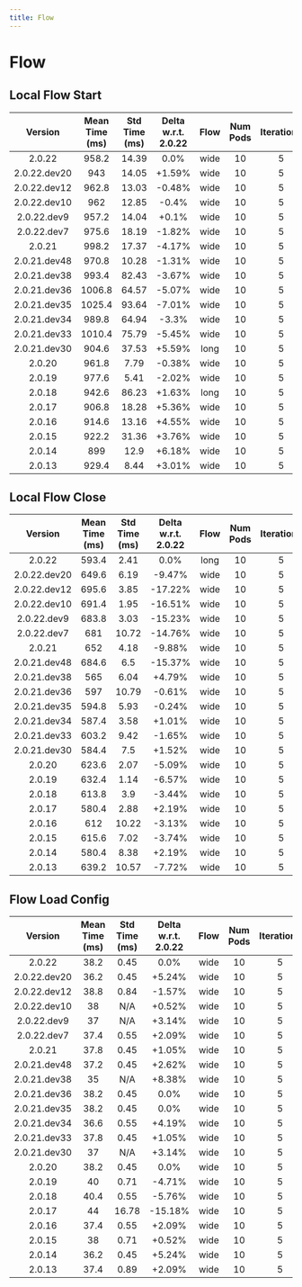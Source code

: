 ```yaml
---
title: Flow
---
```

# Flow

## Local Flow Start

| Version | Mean Time (ms) | Std Time (ms) | Delta w.r.t. 2.0.22 | Flow | Num Pods | Iterations |
| :---: | :---: | :---: | :---: | :---: | :---: | :---: |
| 2.0.22 | 958.2 | 14.39 | 0.0% | wide | 10 | 5 |
| 2.0.22.dev20 | 943 | 14.05 | +1.59% | wide | 10 | 5 |
| 2.0.22.dev12 | 962.8 | 13.03 | -0.48% | wide | 10 | 5 |
| 2.0.22.dev10 | 962 | 12.85 | -0.4% | wide | 10 | 5 |
| 2.0.22.dev9 | 957.2 | 14.04 | +0.1% | wide | 10 | 5 |
| 2.0.22.dev7 | 975.6 | 18.19 | -1.82% | wide | 10 | 5 |
| 2.0.21 | 998.2 | 17.37 | -4.17% | wide | 10 | 5 |
| 2.0.21.dev48 | 970.8 | 10.28 | -1.31% | wide | 10 | 5 |
| 2.0.21.dev38 | 993.4 | 82.43 | -3.67% | wide | 10 | 5 |
| 2.0.21.dev36 | 1006.8 | 64.57 | -5.07% | wide | 10 | 5 |
| 2.0.21.dev35 | 1025.4 | 93.64 | -7.01% | wide | 10 | 5 |
| 2.0.21.dev34 | 989.8 | 64.94 | -3.3% | wide | 10 | 5 |
| 2.0.21.dev33 | 1010.4 | 75.79 | -5.45% | wide | 10 | 5 |
| 2.0.21.dev30 | 904.6 | 37.53 | +5.59% | long | 10 | 5 |
| 2.0.20 | 961.8 | 7.79 | -0.38% | wide | 10 | 5 |
| 2.0.19 | 977.6 | 5.41 | -2.02% | wide | 10 | 5 |
| 2.0.18 | 942.6 | 86.23 | +1.63% | long | 10 | 5 |
| 2.0.17 | 906.8 | 18.28 | +5.36% | wide | 10 | 5 |
| 2.0.16 | 914.6 | 13.16 | +4.55% | wide | 10 | 5 |
| 2.0.15 | 922.2 | 31.36 | +3.76% | wide | 10 | 5 |
| 2.0.14 | 899 | 12.9 | +6.18% | wide | 10 | 5 |
| 2.0.13 | 929.4 | 8.44 | +3.01% | wide | 10 | 5 |
## Local Flow Close

| Version | Mean Time (ms) | Std Time (ms) | Delta w.r.t. 2.0.22 | Flow | Num Pods | Iterations |
| :---: | :---: | :---: | :---: | :---: | :---: | :---: |
| 2.0.22 | 593.4 | 2.41 | 0.0% | long | 10 | 5 |
| 2.0.22.dev20 | 649.6 | 6.19 | -9.47% | wide | 10 | 5 |
| 2.0.22.dev12 | 695.6 | 3.85 | -17.22% | wide | 10 | 5 |
| 2.0.22.dev10 | 691.4 | 1.95 | -16.51% | wide | 10 | 5 |
| 2.0.22.dev9 | 683.8 | 3.03 | -15.23% | wide | 10 | 5 |
| 2.0.22.dev7 | 681 | 10.72 | -14.76% | wide | 10 | 5 |
| 2.0.21 | 652 | 4.18 | -9.88% | wide | 10 | 5 |
| 2.0.21.dev48 | 684.6 | 6.5 | -15.37% | wide | 10 | 5 |
| 2.0.21.dev38 | 565 | 6.04 | +4.79% | wide | 10 | 5 |
| 2.0.21.dev36 | 597 | 10.79 | -0.61% | wide | 10 | 5 |
| 2.0.21.dev35 | 594.8 | 5.93 | -0.24% | wide | 10 | 5 |
| 2.0.21.dev34 | 587.4 | 3.58 | +1.01% | wide | 10 | 5 |
| 2.0.21.dev33 | 603.2 | 9.42 | -1.65% | wide | 10 | 5 |
| 2.0.21.dev30 | 584.4 | 7.5 | +1.52% | wide | 10 | 5 |
| 2.0.20 | 623.6 | 2.07 | -5.09% | wide | 10 | 5 |
| 2.0.19 | 632.4 | 1.14 | -6.57% | wide | 10 | 5 |
| 2.0.18 | 613.8 | 3.9 | -3.44% | wide | 10 | 5 |
| 2.0.17 | 580.4 | 2.88 | +2.19% | wide | 10 | 5 |
| 2.0.16 | 612 | 10.22 | -3.13% | wide | 10 | 5 |
| 2.0.15 | 615.6 | 7.02 | -3.74% | wide | 10 | 5 |
| 2.0.14 | 580.4 | 8.38 | +2.19% | wide | 10 | 5 |
| 2.0.13 | 639.2 | 10.57 | -7.72% | wide | 10 | 5 |
## Flow Load Config

| Version | Mean Time (ms) | Std Time (ms) | Delta w.r.t. 2.0.22 | Flow | Num Pods | Iterations |
| :---: | :---: | :---: | :---: | :---: | :---: | :---: |
| 2.0.22 | 38.2 | 0.45 | 0.0% | wide | 10 | 5 |
| 2.0.22.dev20 | 36.2 | 0.45 | +5.24% | wide | 10 | 5 |
| 2.0.22.dev12 | 38.8 | 0.84 | -1.57% | wide | 10 | 5 |
| 2.0.22.dev10 | 38 | N/A | +0.52% | wide | 10 | 5 |
| 2.0.22.dev9 | 37 | N/A | +3.14% | wide | 10 | 5 |
| 2.0.22.dev7 | 37.4 | 0.55 | +2.09% | wide | 10 | 5 |
| 2.0.21 | 37.8 | 0.45 | +1.05% | wide | 10 | 5 |
| 2.0.21.dev48 | 37.2 | 0.45 | +2.62% | wide | 10 | 5 |
| 2.0.21.dev38 | 35 | N/A | +8.38% | wide | 10 | 5 |
| 2.0.21.dev36 | 38.2 | 0.45 | 0.0% | wide | 10 | 5 |
| 2.0.21.dev35 | 38.2 | 0.45 | 0.0% | wide | 10 | 5 |
| 2.0.21.dev34 | 36.6 | 0.55 | +4.19% | wide | 10 | 5 |
| 2.0.21.dev33 | 37.8 | 0.45 | +1.05% | wide | 10 | 5 |
| 2.0.21.dev30 | 37 | N/A | +3.14% | wide | 10 | 5 |
| 2.0.20 | 38.2 | 0.45 | 0.0% | wide | 10 | 5 |
| 2.0.19 | 40 | 0.71 | -4.71% | wide | 10 | 5 |
| 2.0.18 | 40.4 | 0.55 | -5.76% | wide | 10 | 5 |
| 2.0.17 | 44 | 16.78 | -15.18% | wide | 10 | 5 |
| 2.0.16 | 37.4 | 0.55 | +2.09% | wide | 10 | 5 |
| 2.0.15 | 38 | 0.71 | +0.52% | wide | 10 | 5 |
| 2.0.14 | 36.2 | 0.45 | +5.24% | wide | 10 | 5 |
| 2.0.13 | 37.4 | 0.89 | +2.09% | wide | 10 | 5 |
